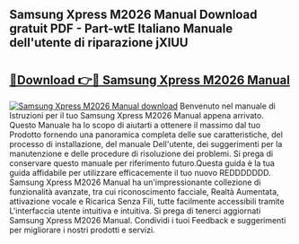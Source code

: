 ## Samsung Xpress M2026 Manual Download gratuit PDF - Part-wtE Italiano Manuale dell'utente di riparazione jXlUU

# <h2><a href="http://dfelhz1.blite.top/?on=Samsung+Xpress+M2026+Manual">🔗Download 👉🔴 Samsung Xpress M2026 Manual</a></h2>

[![Samsung Xpress M2026 Manual download](https://i.imgur.com/lujVjoI.png)](http://dfelhz1.blite.top/?on=Samsung+Xpress+M2026+Manual)
Benvenuto nel manuale di Istruzioni per il tuo Samsung Xpress M2026 Manual appena arrivato. Questo Manuale ha lo scopo di aiutarti a ottenere il massimo dal tuo Prodotto fornendo una panoramica completa delle sue caratteristiche, del processo di installazione, del manuale Dell'utente, dei suggerimenti per la manutenzione e delle procedure di risoluzione dei problemi. Si prega di conservare questo manuale per riferimento futuro.Questa guida è la tua guida affidabile per utilizzare efficacemente il tuo nuovo REDDDDDDD. Samsung Xpress M2026 Manual ha un'impressionante collezione di funzionalità avanzate, tra cui riconoscimento facciale, Realtà Aumentata, attivazione vocale e Ricarica Senza Fili, tutte facilmente accessibili tramite L'interfaccia utente intuitiva e intuitiva. Si prega di tenerci aggiornati Samsung Xpress M2026 Manual. Condividi i tuoi Feedback e suggerimenti per migliorare i nostri prodotti e servizi.
